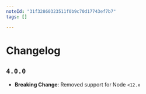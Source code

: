 ```yaml
---
noteId: "31f32860323511f0b9c70d17743ef7b7"
tags: []

---
```


# Changelog

## `4.0.0`

* **Breaking Change**: Removed support for Node `<12.x`